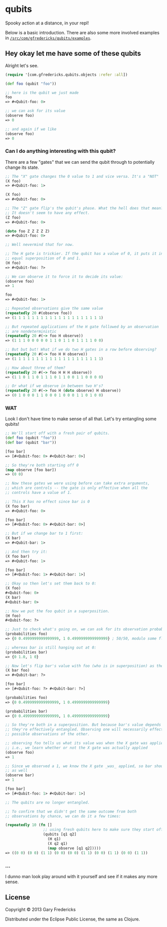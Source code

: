 # qubits

Spooky action at a distance, in your repl!

Below is a basic introduction. There are also some more involved
examples in [`/src/com/gfredericks/qubits/examples`](https://github.com/fredericksgary/qubits/tree/master/src/com/gfredericks/qubits/examples).

## Hey okay let me have some of these qubits

Alright let's see.

``` clojure
(require '[com.gfredericks.qubits.objects :refer :all])

(def foo (qubit "foo"))

;; here is the qubit we just made
foo
=> #<Qubit-foo: 0>

;; we can ask for its value
(observe foo)
=> 0

;; and again if we like
(observe foo)
=> 0
```

### Can I do anything interesting with this qubit?

There are a few "gates" that we can send the qubit through to
potentially change its state.

``` clojure
;; The "X" gate changes the 0 value to 1 and vice versa. It's a "NOT"
(X foo)
=> #<Qubit-foo: 1>

(X foo)
=> #<Qubit-foo: 0>

;; The "Z" gate flip's the qubit's phase. What the hell does that mean?
;; It doesn't seem to have any effect.
(Z foo)
=> #<Qubit-foo: 0>

(doto foo Z Z Z Z Z)
=> #<Qubit-foo: 0>

;; Well nevermind that for now.

;; The H gate is trickier. If the qubit has a value of 0, it puts it into
;; equal superposition of 0 and 1.
(H foo)
=> #<Qubit-foo: ?>

;; We can observe it to force it to decide its value:
(observe foo)
=> 1

foo
=> #<Qubit-foo: 1>

;; Repeated observations give the same value
(repeatedly 20 #(observe foo))
=> (1 1 1 1 1 1 1 1 1 1 1 1 1 1 1 1 1 1 1 1)

;; But repeated applications of the H gate followed by an observation
;; are nondeterministic
(repeatedly 20 #(-> foo H observe))
=> (1 1 1 0 0 0 0 0 1 1 0 1 1 0 1 1 1 1 0 0)

;; But but but! What if we do two H gates in a row before observing?
(repeatedly 20 #(-> foo H H observe))
=> (1 1 1 1 1 1 1 1 1 1 1 1 1 1 1 1 1 1 1 1)

;; How about three of them?
(repeatedly 20 #(-> foo H H H observe))
=> (1 1 0 1 1 0 1 1 1 0 1 1 0 0 1 1 0 0 0 0)

;; Or what if we observe in between two H's?
(repeatedly 20 #(-> foo H (doto observe) H observe))
=> (0 1 0 0 0 1 1 0 0 0 1 0 0 0 1 1 0 1 0 0)
```

### WAT

Look I don't have time to make sense of all that. Let's try entangling
some qubits!

``` clojure
;; We'll start off with a fresh pair of qubits.
(def foo (qubit "foo"))
(def bar (qubit "bar"))

[foo bar]
=> [#<Qubit-foo: 0> #<Qubit-bar: 0>]

;; So they're both starting off 0
(map observe [foo bar])
=> (0 0)

;; Now these gates we were using before can take extra arguments,
;; which are controls -- the gate is only effective when all the
;; controls have a value of 1.

;; This X has no effect since bar is 0
(X foo bar)
=> #<Qubit-foo: 0>

[foo bar]
=> [#<Qubit-foo: 0> #<Qubit-bar: 0>]

;; But if we change bar to 1 first:
(X bar)
=> #<Qubit-bar: 1>

;; And then try it:
(X foo bar)
=> #<Qubit-foo: 1>

[foo bar]
=> [#<Qubit-foo: 1> #<Qubit-bar: 1>]

;; Okay so then let's set them back to 0:
(X foo)
#<Qubit-foo: 0>
(X bar)
#<Qubit-bar: 0>

;; Now we put the foo qubit in a superposition.
(H foo)
#<Qubit-foo: ?>

;; Just to check what's going on, we can ask for its observation probabilities
(probabilities foo)
=> {0 0.4999999999999999, 1 0.4999999999999999} ; 50/50, modulo some floating point nonsense

;; whereas bar is still hanging out at 0:
(probabilities bar)
=> {0 1.0, 1 0}

;; Now let's flip bar's value with foo (who is in superposition) as the control:
(X bar foo)
=> #<Qubit-bar: ?>

[foo bar]
=> [#<Qubit-foo: ?> #<Qubit-bar: ?>]

(probabilities foo)
=> {0 0.4999999999999999, 1 0.4999999999999999}

(probabilities bar)
=> {0 0.4999999999999999, 1 0.4999999999999999}

;; So they're both in a superposition. But because bar's value depends on foo,
;; they're effectively entangled. Observing one will necessarily effect the
;; possible observations of the other.

;; observing foo tells us what its value was when the X gate was applied to bar --
;; i.e., we learn whether or not the X gate was actually applied
(observe foo)
=> 1

;; Since we observed a 1, we know the X gate _was_ applied, so bar should be 1
;; as well
(observe bar)
=> 1

[foo bar]
=> [#<Qubit-foo: 1> #<Qubit-bar: 1>]

;; The qubits are no longer entangled.

;; To confirm that we didn't get the same outcome from both
;; observations by chance, we can do it a few times:

(repeatedly 10 (fn []
                 ;; using fresh qubits here to make sure they start off 0
                 (qubits [q1 q2]
                   (H q1)
                   (X q2 q1)
                   (map observe [q1 q2]))))
=> ((0 0) (0 0) (1 1) (0 0) (0 0) (1 1) (0 0) (1 1) (0 0) (1 1))
```

### ...

I dunno man look play around with it yourself and see if it makes any
more sense.

## License

Copyright © 2013 Gary Fredericks

Distributed under the Eclipse Public License, the same as Clojure.
